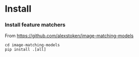# Install

### Install feature matchers

From https://github.com/alexstoken/image-matching-models

```
cd image-matching-models
pip install .[all]
```
